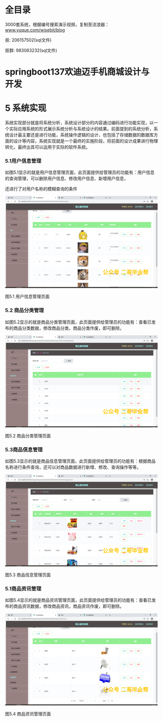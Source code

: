 # 全目录

3000套系统，根据编号搜索演示视频，复制至流浪器：www.yuque.com/wisebit/blog


<p>抠: 206157502(sql文件)</p>
<p>抠群: 983063232(sql文件)</p>


# springboot137欢迪迈手机商城设计与开发
# 5 系统实现
系统实现部分就是将系统分析，系统设计部分的内容通过编码进行功能实现，以一个实际应用系统的形式展示系统分析与系统设计的结果。前面提到的系统分析，系统设计最主要还是进行功能，系统操作逻辑的设计，也包括了存储数据的数据库方面的设计等内容，系统实现就是一个最终的实施阶段，将前面的设计成果进行物理转化，最终出具可以运用于实际的软件系统。
### 5.1用户信息管理
如图5.1显示的就是用户信息管理页面，此页面提供给管理员的功能有：用户信息的查询管理，可以删除用户信息、修改用户信息、新增用户信息，

还进行了对用户名称的模糊查询的条件

![](/md/blog.010.png)

图5.1 用户信息管理页面
### 5.2 商品分类管理
如图5.2显示的就是商品分类管理页面，此页面提供给管理员的功能有：查看已发布的商品分类数据，修改商品分类，商品分类作废，即可删除。

![](/md/blog.011.png)

图5.2 商品分类管理页面
### 5.3商品信息管理
如图5.3显示的就是商品信息管理页面，此页面提供给管理员的功能有：根据商品名称进行条件查询，还可以对商品数据进行新增、修改、查询操作等等。


![](/md/blog.012.png)

图5.3 商品信息管理页面
### 5.1商品资讯管理
如图5.4显示的就是商品资讯管理页面，此页面提供给管理员的功能有：查看已发布的商品资讯数据，修改商品资讯，商品资讯作废，即可删除。

![](/md/blog.013.png)

图5.4 商品资讯管理页面






